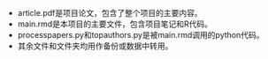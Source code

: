 - article.pdf是项目论文，包含了整个项目的主要内容。
- main.rmd是本项目的主要文件，包含项目笔记和R代码。
- processpapers.py和topauthors.py是被main.rmd调用的python代码。
- 其余文件和文件夹均用作备份或数据中转用。